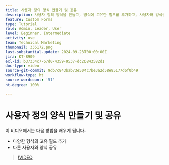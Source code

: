 ```yaml
---
title: 사용자 정의 양식 만들기 및 공유
description: 사용자 정의 양식을 만들고, 양식에 고유한 필드를 추가하고, 사용자와 양식을 공유하는 방법을 알아봅니다.
feature: Custom Forms
type: Tutorial
role: Admin, Leader, User
level: Beginner, Intermediate
activity: use
team: Technical Marketing
thumbnail: 335172.png
last-substantial-update: 2024-09-23T00:00:00Z
jira: KT-8909
exl-id: b37334c7-67d0-4359-9537-dc26843582d1
doc-type: video
source-git-commit: 9db7c843bab73e504c7be3a2d58e85177d6f0b49
workflow-type: ht
source-wordcount: '51'
ht-degree: 100%

---
```


# 사용자 정의 양식 만들기 및 공유

이 비디오에서는 다음 방법을 배우게 됩니다.

* 다양한 형식의 고유 필드 추가
* 다른 사용자와 양식 공유

>[!VIDEO](https://video.tv.adobe.com/v/335172/?quality=12&learn=on)

